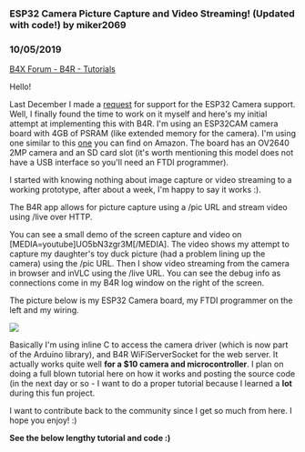 ### ESP32 Camera Picture Capture and Video Streaming! (Updated with code!) by miker2069
### 10/05/2019
[B4X Forum - B4R - Tutorials](https://www.b4x.com/android/forum/threads/110131/)

Hello!  
  
Last December I made a [request](https://www.b4x.com/android/forum/threads/esp32-camera-module-support.100906/) for support for the ESP32 Camera support. Well, I finally found the time to work on it myself and here's my initial attempt at implementing this with B4R. I'm using an ESP32CAM camera board with 4GB of PSRAM (like extended memory for the camera). I'm using one similar to this [one](https://www.amazon.com/AiTrip-ESP32-CAM-Bluetooth-Dual-core-Development/dp/B07WCFGMTF/ref=sr_1_3?keywords=esp32cam+psram&qid=1570044625&sr=8-3) you can find on Amazon. The board has an OV2640 2MP camera and an SD card slot (it's worth mentioning this model does not have a USB interface so you'll need an FTDI programmer).  
  
I started with knowing nothing about image capture or video streaming to a working prototype, after about a week, I'm happy to say it works :).  
  
The B4R app allows for picture capture using a /pic URL and stream video using /live over HTTP.  
  
You can see a small demo of the screen capture and video on [MEDIA=youtube]UO5bN3zgr3M[/MEDIA]. The video shows my attempt to capture my daughter's toy duck picture (had a problem lining up the camera) using the /pic URL. Then I show video streaming from the camera in browser and inVLC using the /live URL. You can see the debug info as connections come in my B4R log window on the right of the screen.  
  
The picture below is my ESP32 Camera board, my FTDI programmer on the left and my wiring.  
  
![](https://www.b4x.com/android/forum/attachments/84370)  
  
Basically I'm using inline C to access the camera driver (which is now part of the Arduino library), and B4R WiFiServerSocket for the web server. It actually works quite well **for a $10 camera and microcontroller**. I plan on doing a full blown tutorial here on how it works and posting the source code (in the next day or so - I want to do a proper tutorial because I learned a **lot** during this fun project.  
  
I want to contribute back to the community since I get so much from here. I hope you enjoy! :)  
  
**See the below lengthy tutorial and code :)**